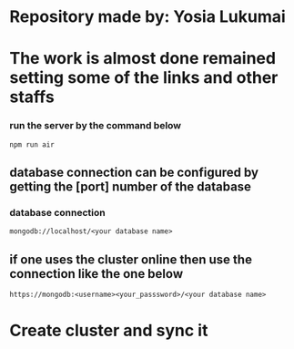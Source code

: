 # Repository made by: Yosia Lukumai

# The work is almost done remained setting some of the links and other staffs

### run the server by the command below 
```
npm run air

```

## database connection can be configured by getting the [port] number of the database

### database connection
```
mongodb://localhost/<your database name>

```

## if one uses the cluster online then use the connection like the one below

```
https://mongodb:<username><your_passsword>/<your database name>

```
# Create cluster and sync it

